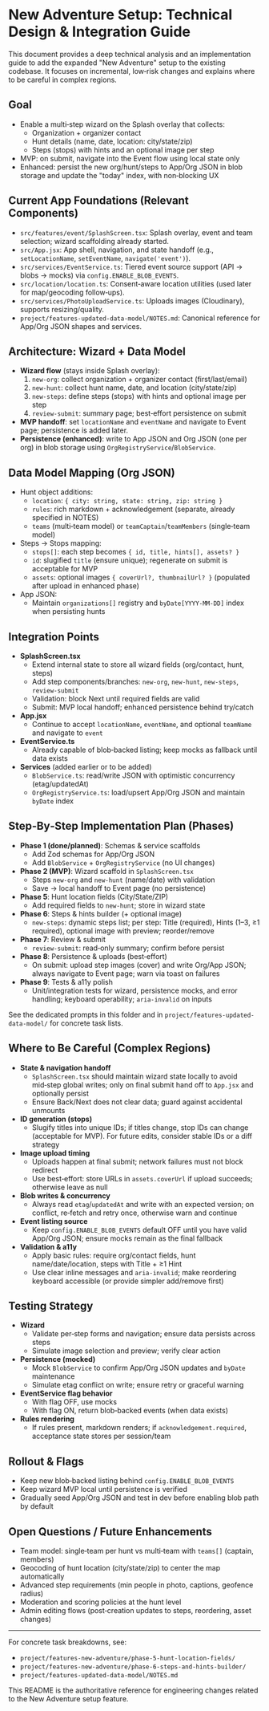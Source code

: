 # New Adventure Setup: Technical Design & Integration Guide

This document provides a deep technical analysis and an implementation guide to add the expanded "New Adventure" setup to the existing codebase. It focuses on incremental, low‑risk changes and explains where to be careful in complex regions.

## Goal
- Enable a multi‑step wizard on the Splash overlay that collects:
  - Organization + organizer contact
  - Hunt details (name, date, location: city/state/zip)
  - Steps (stops) with hints and an optional image per step
- MVP: on submit, navigate into the Event flow using local state only
- Enhanced: persist the new org/hunt/steps to App/Org JSON in blob storage and update the "today" index, with non‑blocking UX

## Current App Foundations (Relevant Components)
- `src/features/event/SplashScreen.tsx`: Splash overlay, event and team selection; wizard scaffolding already started.
- `src/App.jsx`: App shell, navigation, and state handoff (e.g., `setLocationName`, `setEventName`, `navigate('event')`).
- `src/services/EventService.ts`: Tiered event source support (API → blobs → mocks) via `config.ENABLE_BLOB_EVENTS`.
- `src/location/location.ts`: Consent‑aware location utilities (used later for map/geocoding follow‑ups).
- `src/services/PhotoUploadService.ts`: Uploads images (Cloudinary), supports resizing/quality.
- `project/features-updated-data-model/NOTES.md`: Canonical reference for App/Org JSON shapes and services.

## Architecture: Wizard + Data Model
- **Wizard flow** (stays inside Splash overlay):
  1. `new-org`: collect organization + organizer contact (first/last/email)
  2. `new-hunt`: collect hunt name, date, and location (city/state/zip)
  3. `new-steps`: define steps (stops) with hints and optional image per step
  4. `review-submit`: summary page; best‑effort persistence on submit
- **MVP handoff**: set `locationName` and `eventName` and navigate to Event page; persistence is added later.
- **Persistence (enhanced)**: write to App JSON and Org JSON (one per org) in blob storage using `OrgRegistryService`/`BlobService`.

## Data Model Mapping (Org JSON)
- Hunt object additions:
  - `location`: `{ city: string, state: string, zip: string }`
  - `rules`: rich markdown + acknowledgement (separate, already specified in NOTES)
  - `teams` (multi‑team model) or `teamCaptain`/`teamMembers` (single‑team model)
- Steps → Stops mapping:
  - `stops[]`: each step becomes `{ id, title, hints[], assets? }`
  - `id`: slugified `title` (ensure unique); regenerate on submit is acceptable for MVP
  - `assets`: optional images `{ coverUrl?, thumbnailUrl? }` (populated after upload in enhanced phase)
- App JSON:
  - Maintain `organizations[]` registry and `byDate[YYYY-MM-DD]` index when persisting hunts

## Integration Points
- **SplashScreen.tsx**
  - Extend internal state to store all wizard fields (org/contact, hunt, steps)
  - Add step components/branches: `new-org`, `new-hunt`, `new-steps`, `review-submit`
  - Validation: block Next until required fields are valid
  - Submit: MVP local handoff; enhanced persistence behind try/catch
- **App.jsx**
  - Continue to accept `locationName`, `eventName`, and optional `teamName` and navigate to `event`
- **EventService.ts**
  - Already capable of blob‑backed listing; keep mocks as fallback until data exists
- **Services** (added earlier or to be added)
  - `BlobService.ts`: read/write JSON with optimistic concurrency (etag/updatedAt)
  - `OrgRegistryService.ts`: load/upsert App/Org JSON and maintain `byDate` index

## Step‑By‑Step Implementation Plan (Phases)
- **Phase 1 (done/planned)**: Schemas & service scaffolds
  - Add Zod schemas for App/Org JSON
  - Add `BlobService` + `OrgRegistryService` (no UI changes)
- **Phase 2 (MVP)**: Wizard scaffold in `SplashScreen.tsx`
  - Steps `new-org` and `new-hunt` (name/date) with validation
  - Save → local handoff to Event page (no persistence)
- **Phase 5**: Hunt location fields (City/State/ZIP)
  - Add required fields to `new-hunt`; store in wizard state
- **Phase 6**: Steps & hints builder (+ optional image)
  - `new-steps`: dynamic steps list; per step: Title (required), Hints (1–3, ≥1 required), optional image with preview; reorder/remove
- **Phase 7**: Review & submit
  - `review-submit`: read‑only summary; confirm before persist
- **Phase 8**: Persistence & uploads (best‑effort)
  - On submit: upload step images (cover) and write Org/App JSON; always navigate to Event page; warn via toast on failures
- **Phase 9**: Tests & a11y polish
  - Unit/integration tests for wizard, persistence mocks, and error handling; keyboard operability; `aria-invalid` on inputs

See the dedicated prompts in this folder and in `project/features-updated-data-model/` for concrete task lists.

## Where to Be Careful (Complex Regions)
- **State & navigation handoff**
  - `SplashScreen.tsx` should maintain wizard state locally to avoid mid‑step global writes; only on final submit hand off to `App.jsx` and optionally persist
  - Ensure Back/Next does not clear data; guard against accidental unmounts
- **ID generation (stops)**
  - Slugify titles into unique IDs; if titles change, stop IDs can change (acceptable for MVP). For future edits, consider stable IDs or a diff strategy
- **Image upload timing**
  - Uploads happen at final submit; network failures must not block redirect
  - Use best‑effort: store URLs in `assets.coverUrl` if upload succeeds; otherwise leave as null
- **Blob writes & concurrency**
  - Always read `etag`/`updatedAt` and write with an expected version; on conflict, re‑fetch and retry once, otherwise warn and continue
- **Event listing source**
  - Keep `config.ENABLE_BLOB_EVENTS` default OFF until you have valid App/Org JSON; ensure mocks remain as the final fallback
- **Validation & a11y**
  - Apply basic rules: require org/contact fields, hunt name/date/location, steps with Title + ≥1 Hint
  - Use clear inline messages and `aria-invalid`; make reordering keyboard accessible (or provide simpler add/remove first)

## Testing Strategy
- **Wizard**
  - Validate per‑step forms and navigation; ensure data persists across steps
  - Simulate image selection and preview; verify clear action
- **Persistence (mocked)**
  - Mock `BlobService` to confirm App/Org JSON updates and `byDate` maintenance
  - Simulate etag conflict on write; ensure retry or graceful warning
- **EventService flag behavior**
  - With flag OFF, use mocks
  - With flag ON, return blob‑backed events (when data exists)
- **Rules rendering**
  - If rules present, markdown renders; if `acknowledgement.required`, acceptance state stores per session/team

## Rollout & Flags
- Keep new blob‑backed listing behind `config.ENABLE_BLOB_EVENTS`
- Keep wizard MVP local until persistence is verified
- Gradually seed App/Org JSON and test in dev before enabling blob path by default

## Open Questions / Future Enhancements
- Team model: single‑team per hunt vs multi‑team with `teams[]` (captain, members)
- Geocoding of hunt location (city/state/zip) to center the map automatically
- Advanced step requirements (min people in photo, captions, geofence radius)
- Moderation and scoring policies at the hunt level
- Admin editing flows (post‑creation updates to steps, reordering, asset changes)

---

For concrete task breakdowns, see:
- `project/features-new-adventure/phase-5-hunt-location-fields/`
- `project/features-new-adventure/phase-6-steps-and-hints-builder/`
- `project/features-updated-data-model/NOTES.md`

This README is the authoritative reference for engineering changes related to the New Adventure setup feature.
